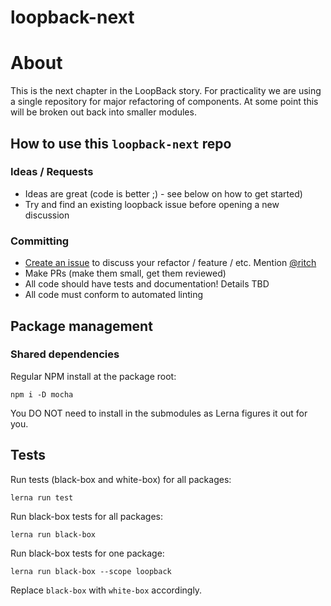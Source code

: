 # loopback-next

# About

This is the next chapter in the LoopBack story. For practicality we are using a single repository for major refactoring of components. At some point this will be broken out back into smaller modules.

## How to use this `loopback-next` repo

### Ideas / Requests

 - Ideas are great (code is better ;) - see below on how to get started)
 - Try and find an existing loopback issue before opening a new discussion

### Committing

 - [Create an issue](https://github.com/strongloop/loopback-next/issues) to discuss your refactor / feature / etc. Mention [@ritch](http://github.com/ritch)
 - Make PRs (make them small, get them reviewed)
 - All code should have tests and documentation! Details TBD
 - All code must conform to automated linting

## Package management

### Shared dependencies

Regular NPM install at the package root:

```
npm i -D mocha
```

You DO NOT need to install in the submodules as Lerna figures it out for you.

## Tests

Run tests (black-box and white-box) for all packages:

```
lerna run test
```

Run black-box tests for all packages:

```
lerna run black-box
```

Run black-box tests for one package:

```
lerna run black-box --scope loopback
```

Replace `black-box` with `white-box` accordingly.

